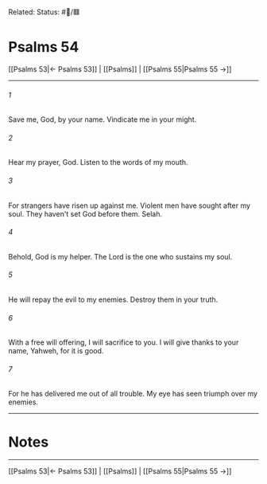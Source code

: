 Related:
Status: #📖/🟥
# Psalms 54

[[Psalms 53|← Psalms 53]] | [[Psalms]] | [[Psalms 55|Psalms 55 →]]
***



###### 1 
Save me, God, by your name. Vindicate me in your might. 

###### 2 
Hear my prayer, God. Listen to the words of my mouth. 

###### 3 
For strangers have risen up against me. Violent men have sought after my soul. They haven't set God before them. Selah. 

###### 4 
Behold, God is my helper. The Lord is the one who sustains my soul. 

###### 5 
He will repay the evil to my enemies. Destroy them in your truth. 

###### 6 
With a free will offering, I will sacrifice to you. I will give thanks to your name, Yahweh, for it is good. 

###### 7 
For he has delivered me out of all trouble. My eye has seen triumph over my enemies.

---
# Notes


***
[[Psalms 53|← Psalms 53]] | [[Psalms]] | [[Psalms 55|Psalms 55 →]]
